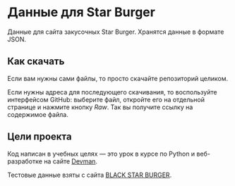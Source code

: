 # Данные для Star Burger

Данные для сайта закусочных Star Burger. Хранятся данные в формате JSON.

## Как скачать

Если вам нужны сами файлы, то просто скачайте репозиторий целиком.

Если нужны адреса для последующего скачивания, то воспользуйте интерфейсом GitHub: выберите файл, откройте его на отдельной странице и нажмите кнопку *Raw*. Так вы получите ссылку на содержимое файла.

## Цели проекта

Код написан в учебных целях — это урок в курсе по Python и веб-разработке на сайте [Devman](https://dvmn.org).

Тестовые данные взяты с сайта [BLACK STAR BURGER](https://blackstarburger.ru/).
